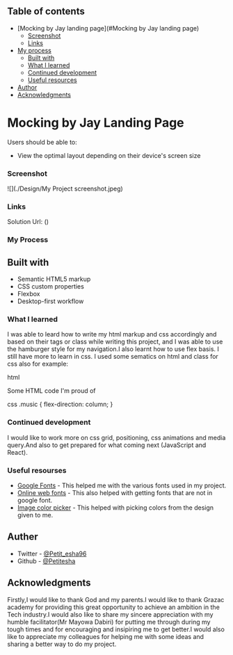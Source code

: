 ## Table of contents

- [Mocking by Jay landing page](#Mocking by Jay landing page)
  - [Screenshot](#screenshot)
  - [Links](#links)
- [My process](#my-process)
  - [Built with](#built-with)
  - [What I learned](#what-i-learned)
  - [Continued development](#continued-development)
  - [Useful resources](#useful-resources)
- [Author](#author)
- [Acknowledgments](#acknowledgments)

# Mocking by Jay Landing Page

Users should be able to:

- View the optimal layout depending on their device's screen size

### Screenshot

![](./Design/My Project screenshot.jpeg)

### Links

Solution Url: ()

### My Process

## Built with

- Semantic HTML5 markup
- CSS custom properties
- Flexbox
- Desktop-first workflow

### What I learned

I was able to leard how to write my html markup and css accordingly and based on their tags or class while writing this project, and I was able to use the hamburger style for my navigation.I also learnt how to use flex basis. I still have more to learn in css. I used some sematics on html and class for css also for example:

html
<section>Some HTML code I'm proud of</section>


css
.music {
  flex-direction: column;
}

### Continued development

I would like to work more on css grid, positioning, css animations and media query.And also to get prepared for what coming next (JavaScript and React).

### Useful resourses

- [Google Fonts](https://www.fonts.google.com) - This helped me with the various fonts used in my project.
- [Online web fonts](https://www.onlinewebfonts.com) - This also helped with getting fonts that are not in google font.
- [Image color picker](https://www.imagecolorpicker.com) - This helped with picking colors from the design given to me.

## Auther

- Twitter - [@Petit_esha96](https://www.twitter.com/Petit_esha96)
- Github - [@Petitesha](https://www.github.com/Petitesha)


## Acknowledgments
 Firstly,I would like to thank God and my parents.I would like to thank Grazac academy for providing this great opportunity to achieve an ambition in the Tech industry.I would also like to share my sincere appreciation with my humble facilitator(Mr Mayowa Dabiri) for putting me through during my tough times and for encouraging and insipiring me to get better.I would also like to appreciate my colleagues for helping me with some ideas and sharing a better way to do my project.



